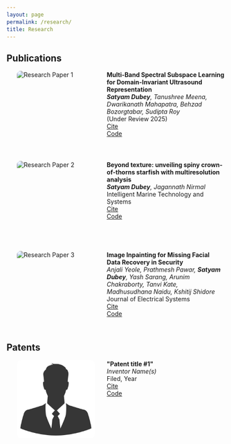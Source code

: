 ```yaml
---
layout: page
permalink: /research/
title: Research
---
```


<h2>Publications</h2>
<ul>
  <li style="display: flex; align-items: flex-start; margin-bottom: 2em; width: 100%;">
    <img src="/images/gradcam_comparison.png" alt="Research Paper 1" style="width: 180px; height: 180px; object-fit: cover; border-radius: 8px; margin-right: 2em;" />
    <div style="flex: 1;">
      <b>Multi-Band Spectral Subspace Learning for Domain-Invariant Ultrasound Representation</b><br>
      <i><b>Satyam Dubey</b>, Tanushree Meena, Dwarikanath Mahapatra, Behzad Bozorgtabar, Sudipta Roy</i><br>
      <span>(Under Review 2025)</span><br>
      <a href="#" target="_blank"><div class="color-button">Cite</div></a>
      <a href="#" target="_blank"><div class="color-button">Code</div></a>
    </div>
  </li>
  <li style="display: flex; align-items: flex-start; margin-bottom: 2em; width: 100%;">
    <img src="/images/fig3.png" alt="Research Paper 2" style="width: 180px; height: 180px; object-fit: cover; border-radius: 8px; margin-right: 2em;" />
    <div style="flex: 1;">
      <b>Beyond texture: unveiling spiny crown-of-thorns starfish with multiresolution analysis</b><br>
      <i><b>Satyam Dubey</b>, Jagannath Nirmal</i><br>
      <span>Intelligent Marine Technology and Systems</span><br>
      <a href="https://doi.org/10.1007/s44295-024-00033-4" target="_blank"><div class="color-button">Cite</div></a>
      <a href="https://github.com/dsatyam09/Beyond-Texture" target="_blank"><div class="color-button">Code</div></a>
    </div>
  </li>
  <li style="display: flex; align-items: flex-start; margin-bottom: 2em; width: 100%;">
    <img src="/images/results_img.png" alt="Research Paper 3" style="width: 180px; height: 180px; object-fit: cover; border-radius: 8px; margin-right: 2em;" />
    <div style="flex: 1;">
      <b>Image Inpainting for Missing Facial Data Recovery in Security</b><br>
      <i>Anjali Yeole, Prathmesh Pawar, <b>Satyam Dubey</b>, Yash Sarang, Arunim Chakraborty, Tanvi Kate, Madhusudhana Naidu, Kshitij Shidore</i><br>
      <span>Journal of Electrical Systems</span><br>
      <a href="https://journal.esrgroups.org/jes/article/view/4841" target="_blank"><div class="color-button">Cite</div></a>
      <a href="https://github.com/dsatyam09/Image-Inpainting-for-Missing-Facial-Data-Recovery-in-Security-Settings" target="_blank"><div class="color-button">Code</div></a>
    </div>
  </li>
</ul>

<h2>Patents</h2>
<ul>
  <li style="display: flex; align-items: flex-start; margin-bottom: 2em; width: 100%;">
    <img src="/images/profile.jpg" alt="Patent" style="width: 180px; height: 180px; object-fit: cover; border-radius: 8px; margin-right: 2em;" />
    <div style="flex: 1;">
      <b>"Patent title #1"</b><br>
      <i>Inventor Name(s)</i><br>
      Filed, Year<br>
      <a href="#" target="_blank"><div class="color-button">Cite</div></a>
      <a href="#" target="_blank"><div class="color-button">Code</div></a>
    </div>
  </li>
</ul>